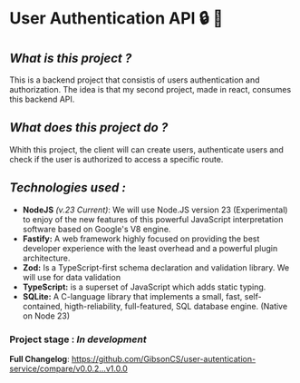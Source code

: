 # User Authentication API 🔒 🔑 

## *What is this project ?*

This is a backend project that consistis of users authentication and authorization. The idea is that my second project, made in react, consumes this backend API.

## *What does this project do ?*

Whith this project, the client will can create users, authenticate users and check if the user is authorized to access a specific route.

## *Technologies used :*
* **NodeJS** *(v.23 Current)*: We will use Node.JS version 23 (Experimental) to enjoy of the new features of this powerful JavaScript interpretation software based on Google's V8 engine.
* **Fastify:** A web framework highly focused on providing the best developer experience with the least overhead and a powerful plugin architecture.
*  **Zod:** Is a TypeScript-first schema declaration and validation library. We will use for data validation
*  **TypeScript:** is a superset of JavaScript which adds static typing.
* **SQLite:** A C-language library that implements a small, fast, self-contained, higth-reliability, full-featured, SQL database engine.
(Native on Node 23)

### Project stage :   _In development_




**Full Changelog**: https://github.com/GibsonCS/user-autentication-service/compare/v0.0.2...v1.0.0

